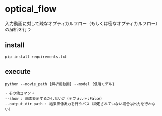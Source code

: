 # optical_flow
入力動画に対して疎なオプティカルフロー（もしくは密なオプティカルフロー）の解析を行う


## install

```
pip install requirements.txt
```

## execute
```
python --movie_path {解析用動画} --model {使用モデル} 
```

```
・その他コマンド
--show : 画面表示するかしないか（デフォルト:False）
--output_dir_path : 結果画像出力を行うパス（設定されていない場合は出力を行わない）
```